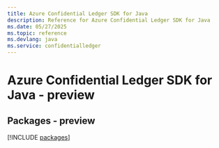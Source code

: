 ```yaml
---
title: Azure Confidential Ledger SDK for Java
description: Reference for Azure Confidential Ledger SDK for Java
ms.date: 05/27/2025
ms.topic: reference
ms.devlang: java
ms.service: confidentialledger
---
```

# Azure Confidential Ledger SDK for Java - preview
## Packages - preview
[!INCLUDE [packages](confidential-ledger-index.md)]